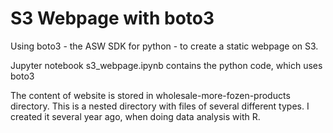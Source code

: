 # S3 Webpage with boto3

Using boto3 - the ASW SDK for python - to create a static webpage on S3.


Jupyter notebook s3_webpage.ipynb contains the python code, which uses boto3


The content of website is stored in wholesale-more-fozen-products directory.
This is a nested directory with files of several different types. 
I created it several year ago, when doing data analysis with R.

